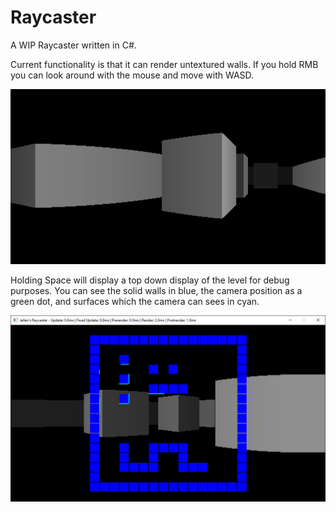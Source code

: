 # Raycaster
A WIP Raycaster written in C#.

Current functionality is that it can render untextured walls. If you hold RMB you can look around with the mouse and move with WASD.

![animated gif](doc/raycast.gif)

Holding Space will display a top down display of the level for debug purposes. You can see the solid walls in blue, the camera position as a green dot, and surfaces which the camera can sees in cyan.

![debug view](doc/debugDisplay.png)